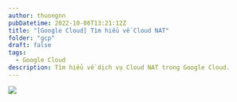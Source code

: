 ```yaml
---
author: thuongnn
pubDatetime: 2022-10-06T13:21:12Z
title: "[Google Cloud] Tìm hiểu về Cloud NAT"
folder: "gcp"
draft: false
tags:
  - Google Cloud
description: Tìm hiểu về dịch vụ Cloud NAT trong Google Cloud.
---
```


![](https://github.com/user-attachments/assets/a21ffe45-27f9-400d-bdd2-2640fa3d7d68)
